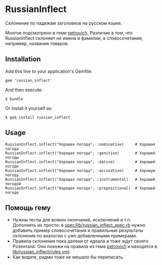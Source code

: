 # RussianInflect

Склонение по падежам заголовков на русском языке.  

Многое подсмотрено в геме [petrovich](https://github.com/rocsci/petrovich). Различие в том, что RussianInflect склоняет не имена и фамилии, а словосочетания, например, названия товаров. 

## Installation

Add this line to your application's Gemfile:

    gem 'russian_inflect'

And then execute:

    $ bundle

Or install it yourself as:

    $ gem install russian_inflect

## Usage

    RussianInflect.inflect("Хорошая погода", :nominative)     # Хорошая погода
    RussianInflect.inflect("Хорошая погода", :genitive)       # Хорошей погоды
    RussianInflect.inflect("Хорошая погода", :dative)         # Хорошей погоде
    RussianInflect.inflect("Хорошая погода", :accusative)     # Хорошую погоду
    RussianInflect.inflect("Хорошая погода", :instrumental)   # Хорошей погодой
    RussianInflect.inflect("Хорошая погода", :prepositional)  # Хорошей погоде

## Помощь гему
* Нужны тесты для всяких окончаний, исключений и т.п.   
  Дополнять их просто: в [spec/lib/russian_inflect_spec.rb](/estum/russian_inflect/blob/master/spec/lib/russian_inflect_spec.rb) нужно добавить пример словосочетания и правильные результаты склонения по аналогии с уже добавленными примерами.
* Правила склонения пока далеки от идеала и тоже ждут своего Розенталя. Они похожи на правила из гема [petrovich](https://github.com/rocsci/petrovich) и находятся в [lib/russian_inflect/rules.yml](/estum/russian_inflect/blob/master/lib/russian_inflect/rules.yml).
* Как видите, ридми тоже не мешало бы переписать.